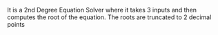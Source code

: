 It is a 2nd Degree Equation Solver where it takes 3 inputs and then computes the root of the equation.
The roots are truncated to 2 decimal points
